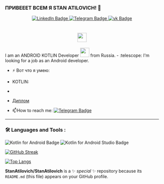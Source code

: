  ### ПРИВЕЕЕТ ВСЕМ Я STAN ATILOVICH! 👋
<div id="badges" align="center">
  <a href="https://www.linkedin.com/in/stanatilovich/">
    <img src="https://img.shields.io/badge/LinkedIn-blue?style=for-the-badge&logo=linkedin&logoColor=white" alt="LinkedIn Badge"/>
  </a>
  <a href="https://t.me/StanAtilovich">
    <img src="https://img.shields.io/badge/telegram-red?style=for-the-badge&logo=telegram&logoColor=white" alt="Telegram Badge"/>
  </a>
  <a href="https://vk.com/id65942623">
  <img src="https://img.shields.io/badge/vk-blue?style=for-the-badge&logo=vk&logoColor=white" alt="vk Badge"/>
</a>

</div align="center">
<img src="https://komarev.com/ghpvc/?username=your-github-username&style=flat-square&color=blue" alt=""/>
<h1 align="center">

  <img src="https://media.giphy.com/media/hvRJCLFzcasrR4ia7z/giphy.gif" width="30px"/>
</h1>
I am an ANDROID KOTLIN Developer <img src="https://media.giphy.com/media/WUlplcMpOCEmTGBtBW/giphy.gif" width="30"> from Russia.
- :telescope: I'm looking for a job as an Android developer.


- :zap: Вот что я умею:

- KOTLIN:
- 
- [Диплом](https://github.com/StanAtilovich/NetWork)

- :mailbox:How to reach me: [![Telegram Badge](https://img.shields.io/badge/-StanAtilovich-blue?style=flat&logo=Telegram&logoColor=white)](https://t.me/StanAtilovich)
---

### :hammer_and_wrench: Languages and Tools :
![Kotlin for Android Badge](https://img.shields.io/badge/Kotlin-0095D5?style=for-the-badge&logo=kotlin&logoColor=white)
![Kotlin for Android Studio Badge](https://img.shields.io/badge/Kotlin-0095D5?style=for-the-badge&logo=android-studio&logoColor=white)



[![GitHub Streak](https://github-readme-streak-stats.herokuapp.com?user=StanAtilovich&locale=ru)](https://git.io/streak-stats)

[![Top Langs](https://github-readme-stats.vercel.app/api/top-langs/?username=StanAtilovich&layout=compact&theme=vision-friendly-dark)](https://github.com/anuraghazra/github-readme-stats)

**StanAtilovich/StanAtilovich** is a ✨ _special_ ✨ repository because its `README.md` (this file) appears on your GitHub profile.
<!--


Here are some ideas to get you started:

- 🔭 I’m currently working on ...
- 🌱 I’m currently learning ...
- 👯 I’m looking to collaborate on ...
- 🤔 I’m looking for help with ...
- 💬 Ask me about ...
- 📫 How to reach me: ...
- 😄 Pronouns: ...
- ⚡ Fun fact: ...
-->
